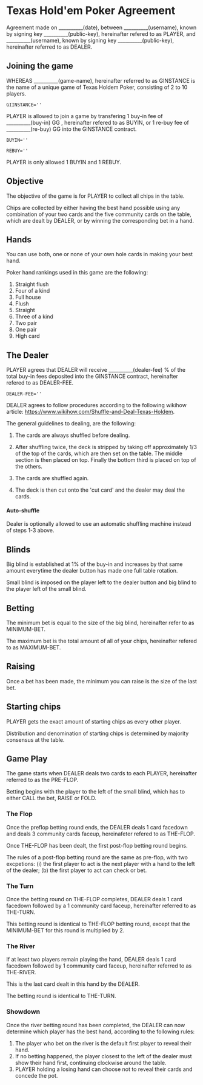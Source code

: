 

# Texas Hold'em Poker Agreement

Agreement made on __________(date), between __________(username), known by signing key __________(public-key), hereinafter refered to as PLAYER, and __________(username), known by signing key __________(public-key), hereinafter referred to as DEALER.

## Joining the game

WHEREAS __________(game-name), hereinafter referred to as GINSTANCE is the name of a unique game of Texas Holdem Poker, consisting of 2 to 10 players.

```
GIINSTANCE=''
```

PLAYER is allowed to join a game by transfering 1 buy-in fee of __________(buy-in) GG , hereinafter refered to as BUYIN, or 1 re-buy fee of __________(re-buy) GG into the GINSTANCE contract. 

```
BUYIN=''
```

```
REBUY=''
```

PLAYER is only allowed 1 BUYIN and 1 REBUY.

## Objective

The objective of the game is for PLAYER to collect all chips in the table. 

Chips are collected by either having the best hand possible using any combination of your two cards and the five community cards on the table, which are dealt by DEALER, or by winning the corresponding bet in a hand.

## Hands

You can use both, one or none of your own hole cards in making your best hand.

Poker hand rankings used in this game are the following:

1. Straight flush
2. Four of a kind
3. Full house
4. Flush
5. Straight
6. Three of a kind
7. Two pair
8. One pair
9. High card

## The Dealer

PLAYER agrees that DEALER will receive __________(dealer-fee) % of the total buy-in fees deposited into the GINSTANCE contract, hereinafter refered to as DEALER-FEE. 

```
DEALER-FEE=''
```

DEALER agrees to follow procedures according to the following wikihow article: https://www.wikihow.com/Shuffle-and-Deal-Texas-Holdem. 

The general guidelines to dealing, are the following:

1. The cards are always shuffled before dealing.

2. After shuffling twice, the deck is stripped by taking off approximately 1/3 of the top of the cards, which are then set on the table. The middle section is then placed on top. Finally the bottom third is placed on top of the others. 

3. The cards are shuffled again. 

4. The deck is then cut onto the 'cut card' and the dealer may deal the cards.

#### Auto-shuffle

Dealer is optionally allowed to use an automatic shuffling machine instead of steps 1-3 above.

## Blinds

Big blind is established at 1% of the buy-in and increases by that same amount everytime the dealer button has made one full table rotation.

Small blind is imposed on the player left to the dealer button and big blind to the player left of the small blind. 

## Betting

The minimum bet is equal to the size of the big blind, hereinafter refer to as MINIMUM-BET. 

The maximum bet is the total amount of all of your chips, hereinafter refered to as MAXIMUM-BET.

## Raising

Once a bet has been made, the minimum you can raise is the size of the last bet.

## Starting chips

PLAYER gets the exact amount of starting chips as every other player. 

Distribution and denomination of starting chips is determined by majority consensus at the table.

## Game Play

The game starts when DEALER deals two cards to each PLAYER, hereinafter referred to as the PRE-FLOP.

Betting begins with the player to the left of the small blind, which has to either CALL the bet, RAISE or FOLD.

### The Flop

Once the preflop betting round ends, the DEALER deals 1 card facedown and deals 3 community cards faceup, hereinafeter refered to as THE-FLOP.

Once THE-FLOP has been dealt, the first post-flop betting round begins. 

The rules of a post-flop betting round are the same as pre-flop, with two excpetions: (i) the first player to act is the next player with a hand to the left of the dealer; (b) the first player to act can check or bet.

### The Turn

Once the betting round on THE-FLOP completes, DEALER deals 1 card facedown followed by a 1 community card faceup, hereinafter referred to as THE-TURN.

This betting round is identical to THE-FLOP betting round, except that the MINIMUM-BET for this round is multiplied by 2.

### The River

If at least two players remain playing the hand, DEALER deals 1 card facedown followed by 1 community card faceup, hereinafter referred to as THE-RIVER.

This is the last card dealt in this hand by the DEALER. 

The betting round is identical to THE-TURN.

### Showdown

Once the river betting round has been completed, the DEALER can now determine which player has the best hand, according to the following rules:

1. The player who bet on the river is the default first player to reveal their hand.
2. If no betting happened, the player closest to the left of the dealer must show their hand first, continuing clockwise around the table.
3. PLAYER holding a losing hand can choose not to reveal their cards and concede the pot.

